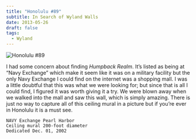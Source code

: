 ```yaml
---
title: "Honolulu #89"
subtitle: In Search of Wyland Walls
date: 2013-05-26
draft: false
tags:
  - Wyland
---
```


![Honolulu #89](../images/89-honolulu.jpg)


I had some concern about finding _Humpback Realm_. It’s listed as being at “Navy Exchange” which make it seem like it was on a military facility but the only Navy Exchange I could find on the internet was a shopping mall. I was a little doubtful that this was what we were looking for; but since that is all I could find, I figured it was worth giving it a try. We were blown away when we walked into the mall and saw this wall, which is simply amazing. There is just no way to capture all of this ceiling mural in a picture but if you’re ever in Honolulu it is a must see.

```
NAVY Exchange Pearl Harbor
Ceiling mural 200-foot diameter
Dedicated Dec. 01, 2002
```